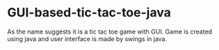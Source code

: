 # GUI-based-tic-tac-toe-java
As the name suggests it is a tic tac toe game with GUI. Game is created using java and user interface is made by swings in java.
